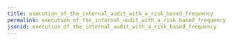 ```yaml
---
title: execution_of_the_internal_audit_with_a_risk_based_frequency
permalink: execution_of_the_internal_audit_with_a_risk_based_frequency.html
jsonid: execution_of_the_internal_audit_with_a_risk_based_frequency
---
```

